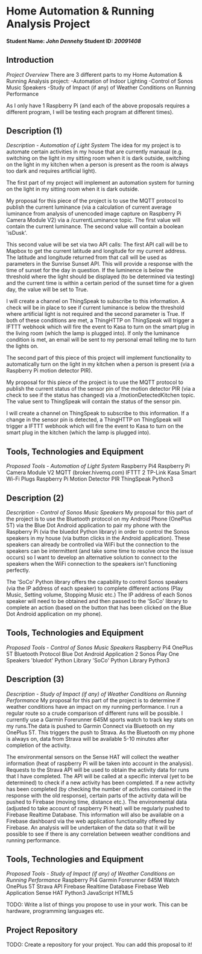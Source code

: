 # Home Automation & Running Analysis Project
#### Student Name: *John Dennehy*   Student ID: *20091408*

## Introduction
*Project Overview*
There are 3 different parts to my Home Automation & Running Analysis project:
-Automation of Indoor Lighting
-Control of Sonos Music Speakers
-Study of Impact (if any) of Weather Conditions on Running Performance

As I only have 1 Raspberry Pi (and each of the above proposals requires a different program, I will be testing each program at different times).


## Description (1)
*Description - Automation of Light System*
The idea for my project is to automate certain activities in my house that are currently manaual (e.g. switching on the light in my sitting room when it is dark outside, switching on the light in my kitchen when a person is present as the room is always too dark and requires artificial light).

The first part of my project will implement an automation system for turning on the light in my sitting room when it is dark outside. 

My proposal for this piece of the project is to use the MQTT protocol to publish the current luminance (via a calculation of current average luminance from analysis of unencoded image capture on Raspberry Pi Camera Module V2) via a /currentLuminance topic.
The first value will contain the current luminance.
The second value will contain a boolean 'isDusk'.

This second value will be set via two API calls:
The first API call will be to Mapbox to get the current latitude and longitude for my current address.
The latitude and longitude returned from that call will be used as parameters in the Sunrise Sunset API.
This will provide a response with the time of sunset for the day in question.
If the luminence is below the threshold where the light should be displayed (to be determined via testing) and the current time is within a certain period of the sunset time for a given day, the value will be set to True.

I will create a channel on ThingSpeak to subscribe to this information.
A check will be in place to see if current luminance is below the threshold where artificial light is not required and the second parameter is True.
If both of these conditions are met, a ThingHTTP on ThingSpeak will trigger a IFTTT webhook which will fire the event to Kasa to turn on the smart plug in the living room (which the lamp is plugged into).
If only the luminance condition is met, an email will be sent to my personal email telling me to turn the lights on.

The second part of this piece of this project will implement functionality to automatically turn on the light in my kitchen when a person is present (via a Raspberry Pi motion detector PIR).

My proposal for this piece of the project is to use the MQTT protocol to publish the current status of the sensor pin of the motion detector PIR (via a check to see if the status has changed) via a /motionDetectedKitchen topic.
The value sent to ThingSpeak will contain the status of the sensor pin.

I will create a channel on ThingSpeak to subscribe to this information.
If a change in the sensor pin is detected, a ThingHTTP on ThingSpeak will trigger a IFTTT webhook which will fire the event to Kasa to turn on the smart plug in the kitchen (which the lamp is plugged into).

## Tools, Technologies and Equipment
*Proposed Tools - Automation of Light System*
Raspberry Pi4
Raspberry Pi Camera Module V2
MQTT (broker.hivemq.com)
IFTTT
2 TP-Link Kasa Smart Wi-Fi Plugs
Raspberry Pi Motion Detector PIR
ThingSpeak
Python3


## Description (2)
*Description - Control of Sonos Music Speakers*
My proposal for this part of the project is to use the Bluetooth protocol on my Android Phone (OnePlus 5T) via the Blue Dot Android application to pair my phone with the Raspberry Pi (via the bluedot Python library) in order to control the Sonos speakers in my house (via button clicks in the Android application).
These speakers can already be controlled via WiFi but the connection to the speakers can be intermittent (and take some time to resolve once the issue occurs) so I want to develop an alternative solution to connect to the speakers when the WiFi connection to the speakers isn't functioning perfectly.

The 'SoCo' Python library offers the capability to control Sonos speakers (via the IP address of each speaker) to complete different actions (Play Music, Setting volume, Stopping Music etc.) The IP address of each Sonos speaker will need to be obtained and then passed to the 'SoCo' library to complete an action (based on the button that has been clicked on the Blue Dot Android application on my phone).

## Tools, Technologies and Equipment
*Proposed Tools - Control of Sonos Music Speakers*
Raspberry Pi4
OnePlus 5T
Bluetooth Protocol
Blue Dot Android Application
2 Sonos Play One Speakers
'bluedot' Python Library
'SoCo' Python Library
Python3

## Description (3)
*Description - Study of Impact (if any) of Weather Conditions on Running Performance*
My proposal for this part of the project is to determine if weather conditions have an impact on my running performance. 
I run a regular route so a crude comparison of different runs will be possible. I currently use a Garmin Forerunner 645M sports watch to track key stats on my runs.The data is pushed to Garmin Connect via Bluetooth on my OnePlus 5T. This triggers the push to Strava. As the Bluetooth on my phone is always on, data from Strava will be available 5-10 minutes after completion of the activity.

The environmental sensors on the Sense HAT will collect the weather information (heat of raspberry Pi will be taken into account in the analysis).
Requests to the Strava API will be used to obtain the activity data for runs that I have completed.
The API will be called at a specific interval (yet to be determined) to check if a new activity has been completed.
If a new activity has been completed (by checking the number of activites contained in the response with the old response), certain parts of the activity data will be pushed to Firebase (moving time, distance etc.).
The environmental data (adjusted to take account of raspberry Pi heat) will be regularly pushed to Firebase Realtime Database.
This information will also be available on a Firebase dashboard via the web application functionality offered by Firebase.
An analysis will be undertaken of the data so that it will be possible to see if there is any correlation between weather conditions and running performance.


## Tools, Technologies and Equipment
*Proposed Tools - Study of Impact (if any) of Weather Conditions on Running Performance*
Raspberry Pi4
Garmin Forerunner 645M Watch
OnePlus 5T
Strava API
Firebase Realtime Database
Firebase Web Application
Sense HAT
Python3
JavaScript
HTML5






















TODO: Write a list of things you propose to use in your work. This can be hardware, programming languages etc.

## Project Repository
TODO: Create a repository for your project. You can add this proposal to it!


